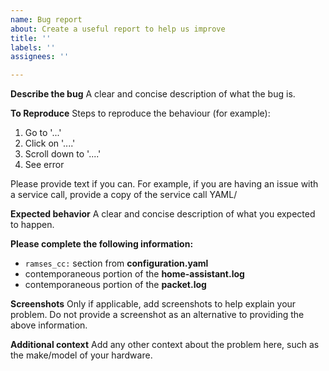 ```yaml
---
name: Bug report
about: Create a useful report to help us improve
title: ''
labels: ''
assignees: ''

---
```


**Describe the bug**
A clear and concise description of what the bug is.

**To Reproduce**
Steps to reproduce the behaviour (for example):
1. Go to '...'
2. Click on '....'
3. Scroll down to '....'
4. See error

Please provide text if you can. For example, if you are having an issue with a service call, provide a copy of the service call YAML/

**Expected behavior**
A clear and concise description of what you expected to happen.

**Please complete the following information:**
 - `ramses_cc:` section from **configuration.yaml**
 - contemporaneous portion of the **home-assistant.log**
 - contemporaneous portion of the **packet.log**

**Screenshots**
Only if applicable, add screenshots to help explain your problem. Do not provide a screenshot as an alternative to providing the above information.

**Additional context**
Add any other context about the problem here, such as the make/model of your hardware.
